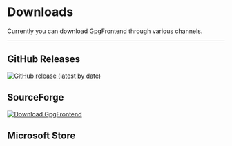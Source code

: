 # Downloads

Currently you can download GpgFrontend through various channels.

---

## GitHub Releases

[![GitHub release (latest by date)](https://img.shields.io/github/downloads/saturneric/GpgFrontend/latest/total?style=for-the-badge)](https://github.com/saturneric/GpgFrontend/releases/latest)

## SourceForge

[![Download GpgFrontend](https://a.fsdn.com/con/app/sf-download-button)](https://sourceforge.net/projects/gogfrontend/files/latest/download)

## Microsoft Store

<ms-store-badge productid="9NH716MQK2B5" size="small"></ms-store-badge>